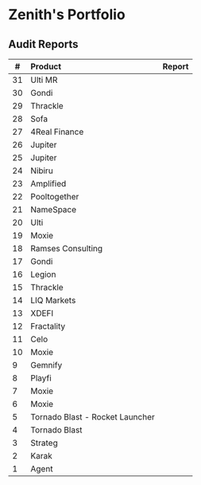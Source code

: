 # Zenith's Portfolio

## Audit Reports

| #   | Product          |           Report                    |
| --- | :--------------- |:-----------------------------------:|
| 31 | Ulti MR           |                                     |
| 30 | Gondi             |                                     |
| 29 | Thrackle          |                                     |
| 28 | Sofa              |                                     |
| 27 | 4Real Finance     |                                     |
| 26 | Jupiter           |                                     |
| 25 | Jupiter           |                                     |
| 24 | Nibiru            |                                     |
| 23 | Amplified         |                                     |
| 22 | Pooltogether      |                                     |
| 21 | NameSpace         |                                     |
| 20 | Ulti              |                                     |
| 19 | Moxie             |                                     |
| 18 | Ramses Consulting |                                     |
| 17 | Gondi             |                                     |
| 16 | Legion            |                                     |
| 15 | Thrackle          |                                     |
| 14 | LIQ Markets       |                                     |
| 13 | XDEFI             |                                     |
| 12 | Fractality        |                                     |
| 11 | Celo              |                                     |
| 10  | Moxie             |                                     |
| 9  | Gemnify           |                                     |
| 8  | Playfi            |                                     |
| 7  | Moxie             |                                     |
| 6  | Moxie             |                                     |
| 5  | Tornado Blast - Rocket Launcher  |                                     |
| 4  | Tornado Blast     |                                     |
| 3  | Strateg           |                                     |
| 2  | Karak             |                                     |
| 1  | Agent             |                                     |
